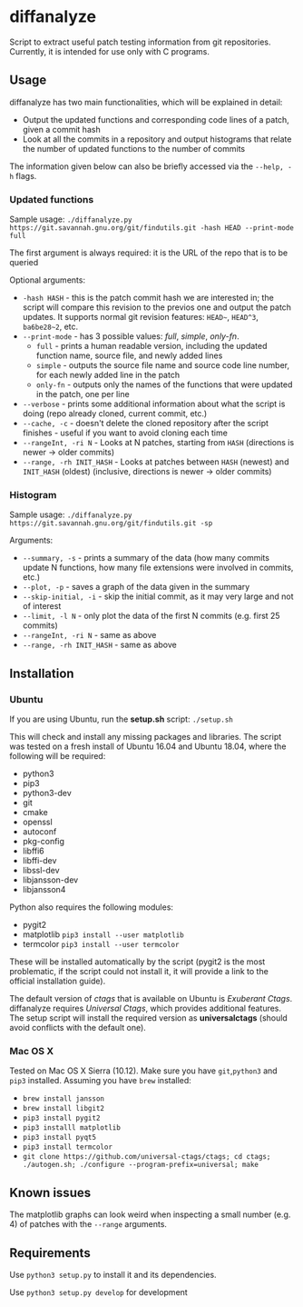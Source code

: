 # diffanalyze
Script to extract useful patch testing information from git repositories. Currently, it is intended for use only with C programs.

## Usage
diffanalyze has two main functionalities, which will be explained in detail:
- Output the updated functions and corresponding code lines of a patch, given a commit hash
- Look at all the commits in a repository and output histograms that relate the number of updated functions to the number of commits

The information given below can also be briefly accessed via the `--help, -h` flags.

### Updated functions
Sample usage:
`./diffanalyze.py https://git.savannah.gnu.org/git/findutils.git -hash HEAD --print-mode full`

The first argument is always required: it is the URL of the repo that is to be queried

Optional arguments:
- `-hash HASH` - this is the patch commit hash we are interested in; the script will compare this revision to the previos one and output the patch updates. It supports normal git revision features: `HEAD~`, `HEAD^3`, `ba6be28~2`, etc.
- `--print-mode` - has 3 possible values: *full*, *simple*, *only-fn*.
    - `full` - prints a human readable version, including the updated function name, source file, and newly added lines
    - `simple` - outputs the source file name and source code line number, for each newly added line in the patch
    - `only-fn` - outputs only the names of the functions that were updated in the patch, one per line
- `--verbose` - prints some additional information about what the script is doing (repo already cloned, current commit, etc.)
- `--cache, -c` - doesn't delete the cloned repository after the script finishes - useful if you want to avoid cloning each time
- `--rangeInt, -ri N` - Looks at N patches, starting from `HASH` (directions is newer -> older commits)
- `--range, -rh INIT_HASH` - Looks at patches between `HASH` (newest) and `INIT_HASH` (oldest) (inclusive, directions is newer -> older commits)

### Histogram
Sample usage:
`./diffanalyze.py https://git.savannah.gnu.org/git/findutils.git -sp`

Arguments:
- `--summary, -s` - prints a summary of the data (how many commits update N functions, how many file extensions were involved in commits, etc.)
- `--plot, -p` - saves a graph of the data given in the summary
- `--skip-initial, -i` - skip the initial commit, as it may very large and not of interest
- `--limit, -l N` - only plot the data of the first N commits (e.g. first 25 commits)
- `--rangeInt, -ri N` - same as above
- `--range, -rh INIT_HASH` - same as above

## Installation
### Ubuntu
If you are using Ubuntu, run the **setup.sh** script:
    `./setup.sh`

This will check and install any missing packages and libraries. The script was tested on a fresh install of Ubuntu 16.04 and Ubuntu 18.04, where the following will be required:

- python3
- pip3
- python3-dev
- git
- cmake
- openssl
- autoconf
- pkg-config
- libffi6 
- libffi-dev
- libssl-dev
- libjansson-dev
- libjansson4

Python also requires the following modules:
- pygit2
- matplotlib
  ```pip3 install --user matplotlib```
- termcolor
  ```pip3 install --user termcolor```

These will be installed automatically by the script (pygit2 is the most problematic, if the script could not install it, it will provide a link to the official installation guide).

The default version of *ctags* that is available on Ubuntu is *Exuberant Ctags*. diffanalyze requires *Universal Ctags*, which provides additional features. The setup script will install the required version as **universalctags** (should avoid conflicts with the default one).

### Mac OS X
Tested on Mac OS X Sierra (10.12).
Make sure you have `git`,`python3` and `pip3` installed.
Assuming you have `brew` installed:
- `brew install jansson`
- `brew install libgit2`
- `pip3 install pygit2`
- `pip3 installl matplotlib`
- `pip3 install pyqt5`
- `pip3 install termcolor`
- `git clone https://github.com/universal-ctags/ctags; cd ctags; ./autogen.sh; ./configure --program-prefix=universal; make`

## Known issues
The matplotlib graphs can look weird when inspecting a small number (e.g. 4) of patches with the `--range` arguments.

## Requirements

Use ```python3 setup.py``` to install it and its dependencies.

Use ```python3 setup.py develop``` for development